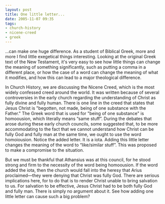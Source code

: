```yaml
---
layout: post
title: One little letter...
date: 2005-11-07 09:35
tags:
- church-history
- nicene-creed
- greek
---
```

...can make one huge difference. As a student of Biblical Greek, more and more I find little exegetical things interesting. Looking at the original Greek text of the New Testament, it's very easy to see how little things can change the meaning of something significantly, such as putting a comma in a different place, or how the case of a word can change the meaning of what it modifies, and how this can lead to a major theological difference.

In Church History, we are discussing the Nicene Creed, which is the most widely confessed creed around the world. It was written because of several controversies in the early church regarding the understanding of Christ as fully divine and fully human. There is one line in the creed that states that Jesus Christ is "begotten, not made, being of one substance with the Father." The Greek word that is used for "being of one substance" is homoousion, which literally means “same stuff”. During the debates that arose during these early church councils, some suggested that, to be more accommodating to the fact that we cannot understand how Christ can be fully God and fully man at the same time, we ought to use the word homoiousion. Notice the added letter. It is a iota. Adding this little letter changes the meaning of the word to “like/similar stuff”. This was proposed to make a compromise to the situation.

But we must be thankful that Athansius was at this council, for he stood strong and firm to the necessity of the word being homoousion. If the word added the iota, then the church would fall into the heresy that Arius proclaimed—they were denying that Christ was fully God. There are serious implications here, for to do that is to render Christ unable to bring salvation to us. For salvation to be effective, Jesus Christ had to be both fully God and fully man. There is simply no argument about it. See how adding one little letter can cause such a big problem?
